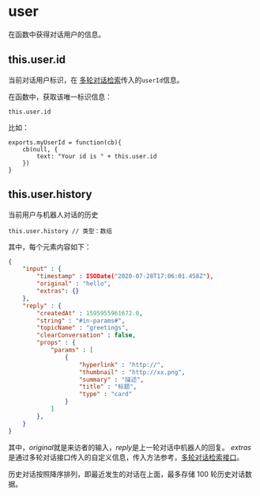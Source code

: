 # user

在函数中获得对话用户的信息。

## this.user.id

当前对话用户标识，在 [多轮对话检索](https://docs.chatopera.com/products/chatbot-platform/references/sdk/chatbot/chat.html#检索多轮对话)传入的`userId`信息。

在函数中，获取该唯一标识信息：

```函数
this.user.id
```

比如：

```函数
exports.myUserId = function(cb){
    cb(null, {
        text: "Your id is " + this.user.id
    })
}
```

## this.user.history

当前用户与机器人对话的历史

```函数
this.user.history // 类型：数组
```

其中，每个元素内容如下：

```JSON
{
    "input" : {
        "timestamp" : ISODate("2020-07-28T17:06:01.458Z"),
        "original" : "hello",
        "extras": {}
    },
    "reply" : {
        "createdAt" : 1595955961672.0,
        "string" : "#in-params#",
        "topicName" : "greetings",
        "clearConversation" : false,
        "props" : {
            "params" : [
                {
                    "hyperlink" : "http://",
                    "thumbnail" : "http://xx.png",
                    "summary" : "描述",
                    "title" : "标题",
                    "type" : "card"
                }
            ]
        },
    }
}
```

其中，*original*就是来访者的输入，*reply*是上一轮对话中机器人的回复。
*extras* 是通过多轮对话接口传入的自定义信息，传入方法参考，[多轮对话检索接口](https://docs.chatopera.com/products/chatbot-platform/references/sdk/chatbot/chat.html#检索多轮对话)。

历史对话按照降序排列，即最近发生的对话在上面，最多存储 100 轮历史对话数据。
